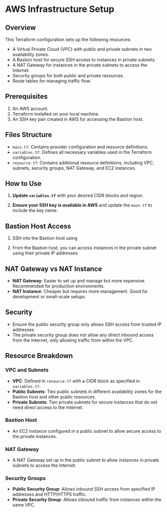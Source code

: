 # AWS Infrastructure Setup

## Overview

This Terraform configuration sets up the following resources:

- A Virtual Private Cloud (VPC) with public and private subnets in two availability zones.
- A Bastion host for secure SSH access to instances in private subnets.
- A NAT Gateway for instances in the private subnets to access the Internet.
- Security groups for both public and private resources.
- Route tables for managing traffic flow.

## Prerequisites

1. An AWS account.
2. Terraform installed on your local machine.
3. An SSH key pair created in AWS for accessing the Bastion host.

## Files Structure

- `main.tf`: Contains provider configuration and resource definitions.
- `variables.tf`: Defines all necessary variables used in the Terraform configuration.
- `resource.tf`: Contains additional resource definitions, including VPC, subnets, security groups, NAT Gateway, and EC2 instances.

## How to Use

1. **Update `variables.tf`** with your desired CIDR blocks and region.

2. **Ensure your SSH key is available in AWS** and update the `main.tf` to include the key name.

## Bastion Host Access

1. SSH into the Bastion host using

2. From the Bastion host, you can access instances in the private subnet using their private IP addresses.

## NAT Gateway vs NAT Instance

- **NAT Gateway**: Easier to set up and manage but more expensive. Recommended for production environments.
- **NAT Instance**: Cheaper but requires more management. Good for development or small-scale setups.

## Security

- Ensure the public security group only allows SSH access from trusted IP addresses
- The private security group does not allow any direct inbound access from the Internet, only allowing traffic from within the VPC.

## Resource Breakdown

### VPC and Subnets

- **VPC**: Defined in `resource.tf` with a CIDR block as specified in `variables.tf`.
- **Public Subnets**: Two public subnets in different availability zones for the Bastion host and other public resources.
- **Private Subnets**: Two private subnets for secure instances that do not need direct access to the Internet.

### Bastion Host

- An EC2 instance configured in a public subnet to allow secure access to the private instances.

### NAT Gateway

- A NAT Gateway set up in the public subnet to allow instances in private subnets to access the Internet.

### Security Groups

- **Public Security Group**: Allows inbound SSH access from specified IP addresses and HTTP/HTTPS traffic.
- **Private Security Group**: Allows inbound traffic from instances within the same VPC.
